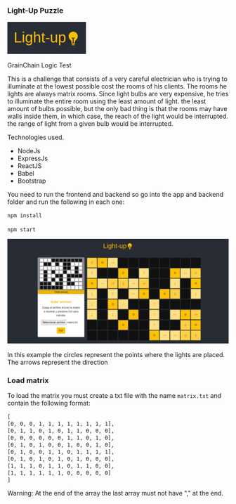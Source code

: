 ### Light-Up Puzzle 

![Logo](https://raw.githubusercontent.com/emajidev/light-up-puzzle/main/logo.png)

GrainChain Logic Test

This is a challenge that consists of a very careful electrician who is trying to illuminate at the lowest possible cost the rooms of his clients. The rooms he lights are always matrix rooms. Since light bulbs are very expensive, he tries to illuminate the entire room using the least amount of light.
the least amount of bulbs possible, but the only bad thing is that the rooms may have walls inside them, in which case, the reach of the light would be interrupted. the range of light from a given bulb would be interrupted.

Technologies used.
- NodeJs
- ExpressJs
- ReactJS
- Babel
- Bootstrap

You need to run the frontend and backend so go into the app and backend folder and run the following in each one:

    npm install

    npm start
    
![Example app](https://raw.githubusercontent.com/emajidev/light-up-puzzle/main/sample.png)

In this example the circles represent the points where the lights are placed. The arrows represent the direction

### Load matrix
To load the matrix you must create a txt file with the name `matrix.txt` and contain the following format:

    [
    [0, 0, 0, 1, 1, 1, 1, 1, 1, 1, 1],
    [0, 1, 1, 0, 1, 0, 1, 1, 0, 0, 0],
    [0, 0, 0, 0, 0, 0, 1, 1, 0, 1, 0],
    [0, 1, 0, 1, 0, 0, 1, 0, 0, 1, 0],
    [0, 1, 0, 0, 1, 1, 0, 1, 1, 1, 1],
    [0, 1, 0, 1, 0, 1, 0, 1, 0, 0, 0],
    [1, 1, 1, 0, 1, 1, 0, 1, 1, 0, 0],
    [1, 1, 1, 1, 1, 1, 0, 0, 0, 0, 0]
    ]

Warning: At the end of the array the last array must not have "," at the end.